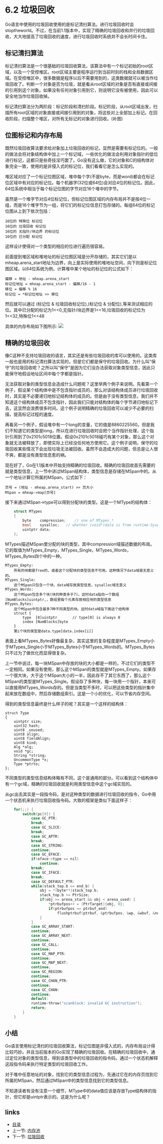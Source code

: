 # 6.2 垃圾回收
 Go语言中使用的垃圾回收使用的是标记清扫算法。进行垃圾回收时会stoptheworld。不过，在当前1.1版本中，实现了精确的垃圾回收和并行的垃圾回收，大大地提高了垃圾回收的速度，进行垃圾回收时系统并不会长时间卡住。

## 标记清扫算法
标记清扫算法是一个很基础的垃圾回收算法，该算法中有一个标记初始的root区域，以及一个受控堆区。root区域主要是程序运行到当前时刻的栈和全局数据区域。在受控堆区中，很多数据是程序以后不需要用到的，这类数据就可以被当作垃圾回收了。判断一个对象是否为垃圾，就是看从root区域的对象是否有直接或间接的引用到这个对象。如果没有任何对象引用到它，则说明它没有被使用，因此可以安全地当作垃圾回收掉。

标记清扫算法分为两阶段：标记阶段和清扫阶段。标记阶段，从root区域出发，扫描所有root区域的对象直接或间接引用到的对象，将这些对上全部加上标记。在回收阶段，扫描整个堆区，对所有无标记的对象进行回收。(补图)

## 位图标记和内存布局
既然垃圾回收算法要求给对象加上垃圾回收的标记，显然是需要有标记位的。一般的做法会将对象结构体中加上一个标记域，一些优化的做法会利用对象指针的低位进行标记，这都只是些奇技淫巧罢了。Go没有这么做，它的对象和C的结构体对象完全一致，使用的是非侵入式的标记位，我们看看它是怎么实现的。

堆区域对应了一个标记位图区域，堆中每个字(不是byte，而是word)都会在标记位区域中有对应的标记位。每个机器字(32位或64位)会对应4位的标记位。因此，64位系统中相当于每个标记位图的字节对应16个堆中的字节。

虽然是一个堆字节对应4位标记位，但标记位图区域的内存布局并不是按4位一组，而是16个堆字节为一组，将它们的标记位信息打包存储的。每组64位的标记位图从上到下依次包括：

	16位的 特殊位 标记位
	16位的 垃圾回收 标记位
	16位的 无指针/块边界 的标记位
	16位的 已分配 标记位

这样设计使得对一个类型的相应的位进行遍历很容易。

前面提到堆区域和堆地址的标记位图区域是分开存储的，其实它们是以mheap.arena_start地址为边界，向上是实际使用的堆地址空间，向下则是标记位图区域。以64位系统为例，计算堆中某个地址的标记位的公式如下：

	偏移 = 地址 - mheap.arena_start
	标记位地址 = mheap.arena_start - 偏移/16 - 1
	移位 = 偏移 % 16
	标记位 = *标记位地址 >> 移位

然后就可以通过 (标记位 & 垃圾回收标记位),(标记位 & 分配位),等来测试相应的位。其中已分配的标记为1<<0,无指针/块边界是1<<16,垃圾回收的标记位为1<<32,特殊位1<<48

具体的内存布局如下图所示:
![](images/6.2.gc_bitmap.jpg?raw=true)

## 精确的垃圾回收
像C这种不支持垃圾回收的语言，其实还是有些垃圾回收的库可以使用的。这类库一般也是用的标记清扫算法实现的，但是它们都是保守的垃圾回收。为什么叫“保守”的垃圾回收呢？之所以叫“保守”是因为它们没办法获取对象类型信息，因此只能保守地假设地址区间中每个字都是指针。

无法获取对象的类型信息会造成什么问题呢？这里举两个例子来说明。先看第一个例子，假设某个结构体中是不包含指针成员的，那么对该结构体成员进行垃圾回收时，其实是不必要递归地标记结构体的成员的。但是由于没有类型信息，我们并不知道这个结构体成员不包含指针，因此我们只能对结构体的每个字节递归地标记下去，这显然会浪费很多时间。这个例子说明精确的垃圾回收可以减少不必要的扫描，提高标记过程的速度。

再看另一个例子，假设堆中有一个long的变量，它的值是8860225560。但是我们不知道它的类型是long，所以在进行垃圾回收时会把个当作指针处理，这个指针引用到了0x2101c5018位置。假设0x2101c5018碰巧有某个对象，那么这个对象就无法被释放了，即使实际上已经没任何地方使用它。这个例子说明，保守的垃圾回收某些情况下会出现垃圾无法被回收。虽然不会造成大的问题，但总是让人很不爽，都是没有类型信息惹的祸。

现在好了，Go在1.1版本中开始支持精确的垃圾回收。精确的垃圾回收首先需要的就是类型信息，上一节中讲过MSpan结构体，类型信息是存储在MSpan中的。从一个地址计算它所属的MSpan，公式如下：

	页号 = (地址 - mheap.arena_start) >> 页大小
	MSpan = mheap->map[页号]

接下来通过MSpan->type可以得到分配块的类型。这是一个MType的结构体：

```C
	struct MTypes
	{
		byte	compression;	// one of MTypes_*
		bool	sysalloc;	// whether (void*)data is from runtime·SysAlloc
		uintptr	data;
	};
```

MTypes描述MSpan里分配的块的类型，其中compression域描述数据的布局。它的取值为MTypes_Empty，MTypes_Single，MTypes_Words，MTypes_Bytes四个中的一种。

	MTypes_Empty:
		所有的块都是free的，或者这个分配块的类型信息不可用。这种情况下data域是无意义的。
	MTypes_Single:
		这个MSpan只包含一个块，data域存放类型信息，sysalloc域无意义
	MTypes_Words:
		这个MSpan包含多个块(块的种类多于7)。这时data指向一个数组[NumBlocks]uintptr,，数组里每个元素存放相应块的类型信息
	MTypes_Bytes:
		这个MSpan中包含最多7种不同类型的块。这时data域指下面这个结构体
		struct {
			type  [8]uintptr       // type[0] is always 0
			index [NumBlocks]byte
		}
		第i个块的类型是data.type[data.index[i]]

表面上看MTypes_Bytes好像最复杂，其实这里的复杂程度是MTypes_Empty小于MTypes_Single小于MTypes_Bytes小于MTypes_Words的。MTypes_Bytes只不过为了做优化而显得很复杂。

上一节中说过，每一块MSpan中存放的块的大小都是一样的，不过它们的类型不一定相同。如果没有使用，那么这个MSpan的类型就是MTypes_Empty。如果存一个很大块，大于这个MSpan大小的一半，因此存不了其它东西了，那么这个MSpan的类型是MTypes_Single。假设存了多种块，每一块用一个指针，本来可以直接用MTypes_Words存的。但是当类型不多时，可以把这些类型的指针集中起来放在数组中，然后存储数组索引。这是一个小的优化，可以节省内存空间。

得到的类型信息最终是什么样子的呢？其实是一个这样的结构体：

	struct Type
	{
		uintptr size;
		uint32 hash;
		uint8 _unused;
		uint8 align;
		uint8 fieldAlign;
		uint8 kind;
		Alg *alg;
		void *gc;
		String *string;
		UncommonType *x;
		Type *ptrto;
	};

不同类型的类型信息结构体略有不同，这个是通用的部分。可以看到这个结构体中有一个gc域，精确的垃圾回收就是利用类型信息中这个gc域实现的。

从gc出去其实是一段指令码，是对这种类型的数据进行垃圾回收的指令，Go中用一个状态机来执行垃圾回收指令码。大致的框架是类似下面这样子：

```C
	for(;;) {
		switch(pc[0]) {
			case GC_PTR:
			break;
			case GC_SLICE:
			break;
			case GC_APTR:
			break;
			case GC_STRING:
			continue;
			case GC_EFACE:
			if(eface->type == nil)
				continue;
			break;
			case GC_IFACE:
			break;
			case GC_DEFAULT_PTR:
			while(stack_top.b <= end_b) {
				obj = *(byte**)stack_top.b;
				stack_top.b += PtrSize;
				if(obj >= arena_start && obj < arena_used) {
					*ptrbufpos++ = (PtrTarget){obj, 0};
					if(ptrbufpos == ptrbuf_end)
						flushptrbuf(ptrbuf, &ptrbufpos, &wp, &wbuf, &nobj);
				}
			}
			case GC_ARRAY_START:
			continue;
			case GC_ARRAY_NEXT:
			continue;
			case GC_CALL:
			continue;
			case GC_MAP_PTR:
			continue;
			case GC_MAP_NEXT:
			continue;
			case GC_REGION:
			continue;
			case GC_CHAN_PTR:
			continue;
			case GC_CHAN:
			continue;
			default:
			runtime·throw("scanblock: invalid GC instruction");
			return;
		}
	}
```

## 小结

Go语言使用标记清扫的垃圾回收算法，标记位图是非侵入式的，内存布局设计得比较巧妙。并且当前版本的Go实现了精确的垃圾回收。在精确的垃圾回收中，通过定位对象的类型信息，得到该类型中的垃圾回收的指令码，通过一个状态机解释这段指令码来执行特定类型的垃圾回收工作。

对于堆中任意地址的对象，找到它的类型信息过程为，先通过它在的内存页找到它所属的MSpan，然后通过MSpan中的类型信息找到它的类型信息。

不知道读者有没有注意一个细节，MType中的data值应该是存放Type结构体的指针，但它却是uintptr表示的。这是为什么呢？

## links
 * [目录](<preface.md>)
 * 上一节: [内存池](<06.1.md>)
 * 下一节: [垃圾回收](<06.3.md>)
